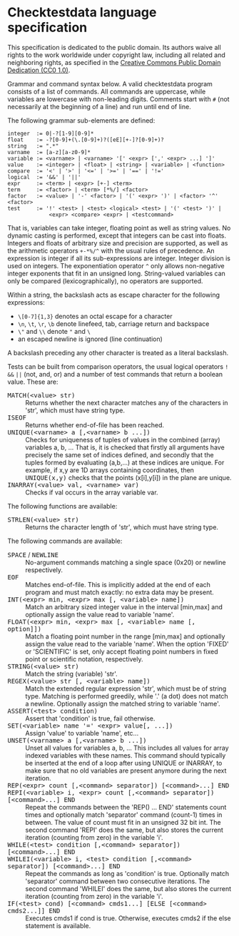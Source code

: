 Checktestdata language specification
====================================

This specification is dedicated to the public domain. Its authors waive all
rights to the work worldwide under copyright law, including all related and
neighboring rights, as specified in the
[Creative Commons Public Domain Dedication (CC0 1.0)](http://creativecommons.org/publicdomain/zero/1.0/).

Grammar and command syntax below. A valid checktestdata program consists of a
list of commands. All commands are uppercase, while variables are lowercase
with non-leading digits. Comments start with `#` (not necessarily at the
beginning of a line) and run until end of line.

The following grammar sub-elements are defined:

    integer  := 0|-?[1-9][0-9]*
    float    := -?[0-9]+(\.[0-9]+)?([eE][+-]?[0-9]+)?
    string   := ".*"
    varname  := [a-z][a-z0-9]*
    variable := <varname> | <varname> '[' <expr> [',' <expr> ...] ']'
    value    := <integer> | <float> | <string> | <variable> | <function>
    compare  := '<' | '>' | '<=' | '>=' | '==' | '!='
    logical  := '&&' | '||'
    expr     := <term> | <expr> [+-] <term>
    term     := <factor> | <term> [*%/] <factor>
    factor   := <value> | '-' <factor> | '(' <expr> ')' | <factor> '^' <factor>
    test     := '!' <test> | <test> <logical> <test> | '(' <test> ')' |
                 <expr> <compare> <expr> | <testcommand>

That is, variables can take integer, floating point as well as string values.
No dynamic casting is performed, except that integers can be cast into floats.
Integers and floats of arbitrary size and precision are supported, as well as
the arithmetic operators `+-*%/^` with the usual rules of precedence. An
expression is integer if all its sub-expressions are integer. Integer division
is used on integers. The exponentiation operator `^` only allows non-negative
integer exponents that fit in an unsigned long. String-valued variables can
only be compared (lexicographically), no operators are supported.

Within a string, the backslash acts as escape character for the following
expressions:

 * `\[0-7]{1,3}` denotes an octal escape for a character
 * `\n`, `\t`, `\r`, `\b` denote linefeed, tab, carriage return and backspace
 * `\"` and `\\` denote `"` and `\`
 * an escaped newline is ignored (line continuation)

A backslash preceding any other character is treated as a literal backslash.

Tests can be built from comparison operators, the usual logical operators
`!` `&&` `||` (not, and, or) and a number of test commands that return a
boolean value. These are:

<dl>
<dt><tt>MATCH(&lt;value&gt; str)</tt></dt>

<dd>Returns whether the next character matches any of the characters
    in 'str', which must have string type.</dd>

<dt><tt>ISEOF</tt></dt>

<dd>Returns whether end-of-file has been reached.</dd>

<dt><tt>UNIQUE(&lt;varname&gt; a [,&lt;varname&gt; b ...])</tt></dt>

<dd>Checks for uniqueness of tuples of values in the combined (array)
    variables a, b, ... That is, it is checked that firstly all
    arguments have precisely the same set of indices defined, and
    secondly that the tuples formed by evaluating (a,b,...) at these
    indices are unique. For example, if x,y are 1D arrays containing
    coordinates, then <tt>UNIQUE(x,y)</tt> checks that the points
    (x[i],y[i]) in the plane are unique.</dd>

<dt><tt>INARRAY(&lt;value&gt; val, &lt;varname&gt; var)</tt></dt>

<dd>Checks if val occurs in the array variable var.</dd>
</dl>

The following functions are available:

<dl>
<dt><tt>STRLEN(&lt;value&gt; str)</tt></dt>

<dd>Returns the character length of 'str', which must have string type.</dd>
</dl>

The following commands are available:

<dl>
<dt><tt>SPACE</tt> / <tt>NEWLINE</tt></dt>

<dd>No-argument commands matching a single space (0x20) or newline
    respectively.</dd>

<dt><tt>EOF</tt></dt>

<dd>Matches end-of-file. This is implicitly added at the end of each
    program and must match exactly: no extra data may be present.</dd>

<dt><tt>INT(&lt;expr&gt; min, &lt;expr&gt; max [, &lt;variable&gt; name])</tt></dt>

<dd>Match an arbitrary sized integer value in the interval [min,max]
    and optionally assign the value read to variable 'name'.</dd>

<dt><tt>FLOAT(&lt;expr&gt; min, &lt;expr&gt; max [, &lt;variable&gt; name [, option]])</tt></dt>

<dd>Match a floating point number in the range [min,max] and
    optionally assign the value read to the variable 'name'. When the
    option 'FIXED' or 'SCIENTIFIC' is set, only accept floating point
    numbers in fixed point or scientific notation, respectively.</dd>

<dt><tt>STRING(&lt;value&gt; str)</tt></dt>

<dd>Match the string (variable) 'str'.</dd>

<dt><tt>REGEX(&lt;value&gt; str [, &lt;variable&gt; name])</tt></dt>

<dd>Match the extended regular expression 'str', which must be of
    string type. Matching is performed greedily, while '.' (a dot)
    does not match a newline. Optionally assign the matched string to
    variable 'name'.</dd>

<dt><tt>ASSERT(&lt;test&gt; condition)</tt></dt>

<dd>Assert that 'condition' is true, fail otherwise.</dd>

<dt><tt>SET(&lt;variable&gt; name '=' &lt;expr&gt; value[, ...])</tt></dt>

<dd>Assign 'value' to variable 'name', etc...</dd>

<dt><tt>UNSET(&lt;varname&gt; a [,&lt;varname&gt; b ...])</tt></dt>

<dd>Unset all values for variables a, b, ... This includes all values
    for array indexed variables with these names. This command should
    typically be inserted at the end of a loop after using UNIQUE or
    INARRAY, to make sure that no old variables are present anymore
    during the next iteration.</dd>

<dt><tt>REP(&lt;expr&gt; count [,&lt;command&gt; separator]) [&lt;command&gt;...] END</tt></dt>
<dt><tt>REPI(&lt;variable&gt; i, &lt;expr&gt; count [,&lt;command&gt; separator]) [&lt;command&gt;...] END</tt></dt>

<dd>Repeat the commands between the 'REP() ... END' statements count
    times and optionally match 'separator' command (count-1) times in
    between. The value of count must fit in an unsigned 32 bit int.
    The second command 'REPI' does the same, but also stores the
    current iteration (counting from zero) in the variable 'i'.</dd>

<dt><tt>WHILE(&lt;test&gt; condition [,&lt;command&gt; separator]) [&lt;command&gt;...] END</tt></dt>
<dt><tt>WHILEI(&lt;variable&gt; i, &lt;test&gt; condition [,&lt;command&gt; separator]) [&lt;command&gt;...] END</tt></dt>

<dd>Repeat the commands as long as 'condition' is true. Optionally
    match 'separator' command between two consecutive iterations.
    The second command 'WHILEI' does the same, but also stores the
    current iteration (counting from zero) in the variable 'i'.</dd>

<dt><tt>IF(&lt;test&gt; cond) [&lt;command&gt; cmds1...] [ELSE [&lt;command&gt; cmds2...]] END</tt></dt>

<dd>Executes cmds1 if cond is true. Otherwise, executes cmds2 if the
    else statement is available.</dd>
</dl>
